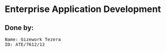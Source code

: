 # Enterprise Application Development
## Done by:

<pre>
Name: Gizework Tezera
ID: ATE/7612/12
</pre>